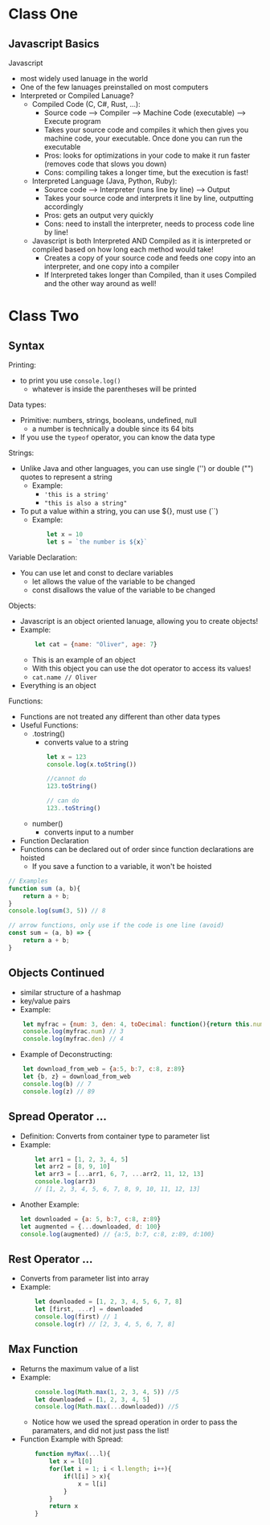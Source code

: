 # Class One

## Javascript Basics

Javascript
- most widely used lanuage in the world
- One of the few lanuages preinstalled on most computers
- Interpreted or Compiled Lanuage?
    - Compiled Code (C, C#, Rust, ...):
        - Source code --> Compiler --> Machine Code (executable) --> Execute program
        - Takes your source code and compiles it which then gives you machine code, your executable. Once done you can run the executable
        - Pros: looks for optimizations in your code to make it run faster (removes code that slows you down)
        - Cons: compiling takes a longer time, but the execution is fast!
    - Interpreted Language (Java, Python, Ruby):
        - Source code --> Interpreter (runs line by line) --> Output
        - Takes your source code and interprets it line by line, outputting accordingly
        - Pros: gets an output very quickly
        - Cons: need to install the interpreter, needs to process code line by line!
    - Javascript is both Interpreted AND Compiled as it is interpreted or compiled based on how long each method would take!
        - Creates a copy of your source code and feeds one copy into an interpreter, and one copy into a compiler
        - If Interpreted takes longer than Compiled, than it uses Compiled and the other way around as well!

# Class Two
## Syntax
Printing:
- to print you use `console.log()`
    - whatever is inside the parentheses will be printed

Data types:
- Primitive: numbers, strings, booleans, undefined, null
    - a number is technically a double since its 64 bits
- If you use the `typeof` operator, you can know the data type 

Strings: 
- Unlike Java and other languages, you can use single ('') or double ("") quotes to represent a string
    - Example:
        - `'this is a string'`
        - `"this is also a string"`
- To put a value within a string, you can use ${}, must use (``)
    - Example: 
        ```javascript
            let x = 10
            let s = `the number is ${x}`
        ```

Variable Declaration:
- You can use let and const to declare variables
    - let allows the value of the variable to be changed
    - const disallows the value of the variable to be changed

Objects:
- Javascript is an object oriented lanuage, allowing you to create objects!
- Example:
    ```javascript
        let cat = {name: "Oliver", age: 7}
    ```
    - This is an example of an object
    - With this object you can use the dot operator to access its values!
    - `cat.name // Oliver`
- Everything is an object

Functions:
- Functions are not treated any different than other data types
- Useful Functions:
    - .tostring()
        - converts value to a string
        ``` javascript
            let x = 123
            console.log(x.toString())

            //cannot do
            123.toString()

            // can do
            123..toString()
        ```
    - number()
        - converts input to a number
- Function Declaration
- Functions can be declared out of order since function declarations are hoisted
    - If you save a function to a variable, it won't be hoisted
```javascript
// Examples 
function sum (a, b){
    return a + b;
}
console.log(sum(3, 5)) // 8

// arrow functions, only use if the code is one line (avoid)
const sum = (a, b) => {
    return a + b;
}
```

## Objects Continued
- similar structure of a hashmap
- key/value pairs
- Example:
```javascript
    let myfrac = {num: 3, den: 4, toDecimal: function(){return this.num/this.den}}
    console.log(myfrac.num) // 3
    console.log(myfrac.den) // 4
```
- Example of Deconstructing:
```javascript
    let download_from_web = {a:5, b:7, c:8, z:89}
    let {b, z} = download_from_web
    console.log(b) // 7
    console.log(z) // 89
```

## Spread Operator ...
- Definition: Converts from container type to parameter list
- Example:
    ```js
        let arr1 = [1, 2, 3, 4, 5]
        let arr2 = [8, 9, 10]
        let arr3 = [...arr1, 6, 7, ...arr2, 11, 12, 13]
        console.log(arr3)
        // [1, 2, 3, 4, 5, 6, 7, 8, 9, 10, 11, 12, 13]
    ```
- Another Example:
    ```js
    let downloaded = {a: 5, b:7, c:8, z:89}
    let augmented = {...downloaded, d: 100}
    console.log(augmented) // {a:5, b:7, c:8, z:89, d:100}
    ```

## Rest Operator ...
- Converts from parameter list into array
- Example:
    ```js
        let downloaded = [1, 2, 3, 4, 5, 6, 7, 8]
        let [first, ...r] = downloaded
        console.log(first) // 1
        console.log(r) // [2, 3, 4, 5, 6, 7, 8]

## Max Function
- Returns the maximum value of a list
- Example:
    ```js
        console.log(Math.max(1, 2, 3, 4, 5)) //5
        let downloaded = [1, 2, 3, 4, 5]
        console.log(Math.max(...downloaded)) //5
    ```
    - Notice how we used the spread operation in order to pass the paramaters, and did not just pass the list!
- Function Example with Spread:
    ```js
        function myMax(...l){
            let x = l[0]
            for(let i = 1; i < l.length; i++){
                if(l[i] > x){
                    x = l[i]
                }
            }
            return x
        }
    ```